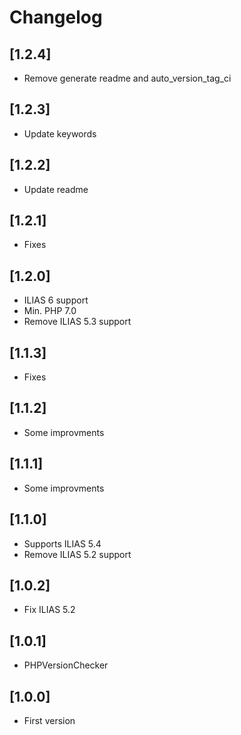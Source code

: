 # Changelog

## [1.2.4]
- Remove generate readme and auto_version_tag_ci

## [1.2.3]
- Update keywords

## [1.2.2]
- Update readme

## [1.2.1]
- Fixes

## [1.2.0]
- ILIAS 6 support
- Min. PHP 7.0
- Remove ILIAS 5.3 support

## [1.1.3]
- Fixes

## [1.1.2]
- Some improvments

## [1.1.1]
- Some improvments

## [1.1.0]
- Supports ILIAS 5.4
- Remove ILIAS 5.2 support

## [1.0.2]
- Fix ILIAS 5.2

## [1.0.1]
- PHPVersionChecker

## [1.0.0]
- First version
